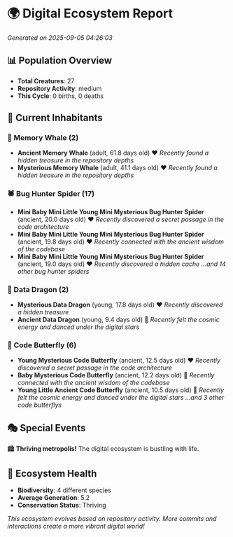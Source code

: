 # 🌍 Digital Ecosystem Report
*Generated on 2025-09-05 04:26:03*

## 📊 Population Overview
- **Total Creatures**: 27
- **Repository Activity**: medium
- **This Cycle**: 0 births, 0 deaths

## 👥 Current Inhabitants

### 🐋 Memory Whale (2)
- **Ancient Memory Whale** (adult, 61.8 days old) ❤️
  *Recently found a hidden treasure in the repository depths*
- **Mysterious Memory Whale** (adult, 41.1 days old) ❤️
  *Recently found a hidden treasure in the repository depths*

### 🕷️ Bug Hunter Spider (17)
- **Mini Baby Mini Little Young Mini Mysterious Bug Hunter Spider** (ancient, 20.0 days old) ❤️
  *Recently discovered a secret passage in the code architecture*
- **Mini Baby Mini Little Young Mini Mysterious Bug Hunter Spider** (ancient, 19.8 days old) ❤️
  *Recently connected with the ancient wisdom of the codebase*
- **Mini Baby Mini Little Young Mini Mysterious Bug Hunter Spider** (ancient, 19.0 days old) ❤️
  *Recently discovered a hidden cache*
  *...and 14 other bug hunter spiders*

### 🐉 Data Dragon (2)
- **Mysterious Data Dragon** (young, 17.8 days old) ❤️
  *Recently discovered a hidden treasure*
- **Ancient Data Dragon** (young, 9.4 days old) 💚
  *Recently felt the cosmic energy and danced under the digital stars*

### 🦋 Code Butterfly (6)
- **Young Mysterious Code Butterfly** (ancient, 12.5 days old) ❤️
  *Recently discovered a secret passage in the code architecture*
- **Baby Mysterious Code Butterfly** (ancient, 12.2 days old) 💛
  *Recently connected with the ancient wisdom of the codebase*
- **Young Little Ancient Code Butterfly** (ancient, 10.5 days old) 💛
  *Recently felt the cosmic energy and danced under the digital stars*
  *...and 3 other code butterflys*

## 🎭 Special Events

🏙️ **Thriving metropolis!** The digital ecosystem is bustling with life.

## 🔬 Ecosystem Health
- **Biodiversity**: 4 different species
- **Average Generation**: 5.2
- **Conservation Status**: Thriving

*This ecosystem evolves based on repository activity. More commits and interactions create a more vibrant digital world!*